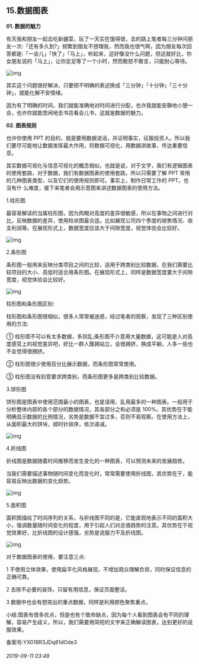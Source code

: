 ## 15.数据图表
**01. 数据的魅力**


有天我和朋友一起去吃新疆菜，玩了一天实在饿得很，去的路上笔者每三分钟问朋友一次:「还有多久到?」频繁到朋友不想理我，然而我也很气啊，因为朋友每次回答都是:「一会儿」「快了」「马上」，听起来，这好像没什么问题，但这就好比，你女朋友说的「马上」，让你足足等了一个小时，然而敢怒不敢言，只能耐心等待。


  




![img](https://pic1.zhimg.com/v2-e74fc0edd8711da6ec1095126d36c4c7.webp)

其实这个问题很好解决，只要把不明确的表述换成「三分钟」「十分钟」「三十分钟」，就能化解不安情绪。


因为有了明确的时间，我们就能准确地对时间进行分配，也许我就能安静地小憩一会，也许你就能悠闲地去书店看会儿书，这就是数据的魅力。


**02. 图表规则**


也许你使用 PPT 的目的，就是要用数据说话，并证明事实，征服投资人。所以我们要尽可能地让数据发挥最大作用，将数据可视化，用数据讲故事，传达重要信息。


其实数据可视化与信息可视化的概念相似，也就是说，对于文字，我们有逻辑图表的使用套路，对于数据，我们有数据图表的使用套路，所以只需要了解 PPT 常用的几种图表类型，以及它们的使用规则即可。事实上，制作日常工作的 PPT，也没有什 么难度，接下来笔者会用示意图来讲述数据图表的使用方法。


1.柱形图


最容易解读的当属柱形图，因为肉眼对高度的差异很敏感，所以在事物之间进行对比，反映数据的差异，使用柱状图最合适。比如展现公司四个季度的销售情况、收支利润等。在展现形式上，数据宽度应该大于间隙宽度，视觉体验会比较好。


![img](https://pic2.zhimg.com/v2-c3e8c1632afcd3dc9edd736fbadf68ac.webp)

2.条形图


条形图一般用来反映分类项目之间的比较，适用于跨类别比较数据，在我们需要比较项目的大小、高低时适合用条形图。在展现形式上，同样是数据宽度要大于间隙宽度，视觉体验会比较好。


![img](https://pic2.zhimg.com/v2-0877603aed352f0c217562c1a44714c6.webp)

柱形图和条形图区别:


柱形图和条形图很相似，很多人常常被迷惑，经过笔者的观察，发现了三种区别使用的方法:


① 柱形图不可以有太多数据，多则乱;条形图不介意用大量数据，这可能是人对高度感官上的视觉差异吧，好比一群人簇拥站立，会很拥挤，换成平躺，人多一些也不会觉得很拥挤。


② 柱形图很少使用百分比展示数据，而条形图常常使用。


③ 柱形图没有刻意要求跨类别，而条形图更多是跨类别比较数据。


3.饼形图


饼形图是图表中使用范围最小的图表，也是误用、乱用最多的一种图表。一般用于分析整体内部的各个部分的数据情况，其各部分之和必须是 100%。其优势在于能明确显示数据的比例情况，劣势是数据不宜过多，否则不易观察。在使用方法上，从面积最大的饼块，顺时针排序，依次递减。


![img](https://pic2.zhimg.com/v2-1e85a010cf795f5921f37cbeac87edfc.webp)

  

  

4.折线图


折线图是数据随着时间推移而发生变化的一种图表，可以预测未来的发展趋势。


当我们需要描述事物随时间变化而变化时，常常需要使用折线图，其优势在于，能容易反映出数据的变化趋势。


  




![img](https://pic3.zhimg.com/v2-c0e304bf4a1d5ea31f2415b5919f444f.webp)

5.面积图


面积图描绘了时间序列的关系，与折线图不同的是，它能直观地表示不同的面积大小，强调数量随时间变化的程度，用于引起人们对总值趋势的注意。其优势在于视觉效果好，比折线图的设计感强，劣势是说服力不及折线图。


  




![img](https://pic4.zhimg.com/v2-0bde9aa92c643c3507bb85432229f54b.webp)

对于数据图表的使用，要注意三点:


1 不使用立体效果，使用扁平化风格展现，不增加观众理解负担，同时保证信息的正确可靠。


2 去除不必要的装饰，只留有用信息，保证页面整洁。


3 数据中也会有想突出的重点数据，同样是利用颜色聚焦重点。


  



小结:图表有很多优点，但是也有个致命缺点，因为每个人看到图表会有不同的理解，容易产生歧义，所以，我们需要用简短的文字来正确解读图表，达到更好的说服效果。


备案号:YX018R3JDq81dOde3


###### 2019-09-11 03:49

